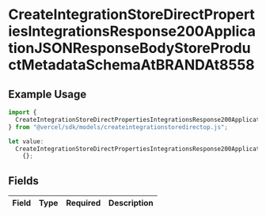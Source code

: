 # CreateIntegrationStoreDirectPropertiesIntegrationsResponse200ApplicationJSONResponseBodyStoreProductMetadataSchemaAtBRANDAt8558

## Example Usage

```typescript
import {
  CreateIntegrationStoreDirectPropertiesIntegrationsResponse200ApplicationJSONResponseBodyStoreProductMetadataSchemaAtBRANDAt8558,
} from "@vercel/sdk/models/createintegrationstoredirectop.js";

let value:
  CreateIntegrationStoreDirectPropertiesIntegrationsResponse200ApplicationJSONResponseBodyStoreProductMetadataSchemaAtBRANDAt8558 =
    {};
```

## Fields

| Field       | Type        | Required    | Description |
| ----------- | ----------- | ----------- | ----------- |